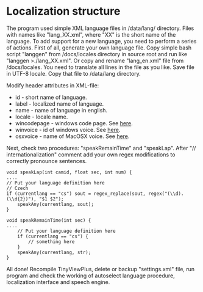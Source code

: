 # Localization structure

The program used simple XML language files in /data/lang/ directory. Files with names like "lang_XX.xml", where "XX" is the short name of the language. To add support for a new language, you need to perform a series of actions. First of all, generate your own language file. Copy simple bash script "langgen" from /docs/locales directory in source root and run like "langgen >./lang_XX.xml". Or copy and rename "lang_en.xml" file from /docs/locales. You need to translate all lines in the file as you like. Save file in UTF-8 locale. Copy that file to /data/lang directory.

Modify header attributes in XML-file:
- id - short name of language.
- label - localized name of language.
- name - name of language in english.
- locale - locale name.
- wincodepage - windows code page. See [here](https://en.wikipedia.org/wiki/Windows_code_page).
- winvoice - id of windows voice. See [here](https://support.microsoft.com/en-ca/help/324097/list-of-language-packs-and-their-codes-for-windows-2000-domain-control).
- osxvoice - name of MacOSX voice. See [here](https://gist.github.com/mculp/4b95752e25c456d425c6).

Next, check two procedures: "speakRemainTime" and "speakLap". After "// internationalization" comment add your own regex modifications to correctly pronounce sentences.
    
    void speakLap(int camid, float sec, int num) {
    ....
    // Put your language definition here
    // Czech
    if (currentlang == "cs") sout = regex_replace(sout, regex("(\\d).(\\d{2})"), "$1 $2");
    	speakAny(currentlang, sout);
    }
    
    void speakRemainTime(int sec) {
    ....
    	// Put your language definition here
    	if (currentlang == "cs") {
    		// something here
    	}
    	speakAny(currentlang, str);
    }
All done! Recompile TinyViewPlus, delete or backup "settings.xml" file, run program and check the working of autoselect language procedure, localization interface and speech engine.
